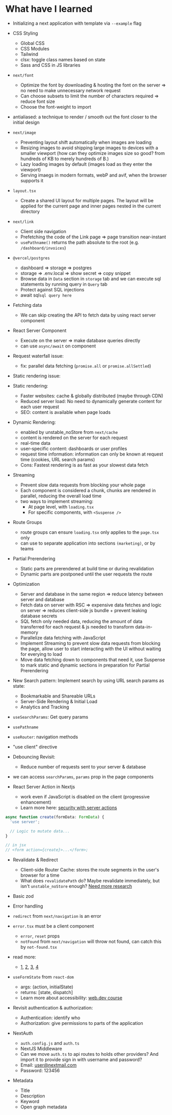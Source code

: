 # What have I learned

- Initializing a next application with template via `--example` flag

- CSS Styling
  - Global CSS
  - CSS Modules
  - Tailwind
  - clsx: toggle class names based on state
  - Sass and CSS in JS libraries

- `next/font`
  - Optimize the font by downloading & hosting the font on the server => no need to make unnecessary network request
  - Can choose subsets to limit the number of characters required => reduce font size
  - Choose the font-weight to import

- antialiased: a technique to render / smooth out the font closer to the initial design

- `next/image`
  - Preventing layout shift automatically when images are loading
  - Resizing images to avoid shipping large images to devices with a smaller viewport (how can they optimize images size so good? from hundreds of KB to merely hundreds of B.)
  - Lazy loading images by default (images load as they enter the viewport)
  - Serving imaegs in modern formats, webP and avif, when the browser supports it

- `layout.tsx`
  - Create a shared UI layout for multiple pages. The layout will be applied for the current page and inner pages nested in the current directory

- `next/link`
  - Client side navigation
  - Prefetching the code of the Link page => page transition near-instant
  - `usePathname()` returns the path absolute to the root (e.g. `/dashboard/invoices`)

- `@vercel/postgres`
  - dashboard => storage => postgres
  - storage => .env.local => show secret => copy snippet
  - Browse data in `Data` section in `storage` tab and we can execute sql statements by running query in `Query` tab
  - Protect against SQL injections
  - await sql`sql query here`

- Fetching data
  - We can skip creating the API to fetch data by using react server component

- React Server Component
  - Execute on the server => make database queries directly
  - can use `async/await` on component

- Request waterfall issue:
  - fix: parallel data fetching (`promise.all` or `promise.allSettled`)
- Static rendering issue:

- Static rendering:
  - Faster websites: cache & globally distributed (maybe through CDN)
  - Reduced server load: No need to dynamically generate content for each user request
  - SEO: content is available when page loads

- Dynamic Rendering:
  - enabled by unstable_noStore from `next/cache`
  - content is rendered on the server for each request
  - real-time data
  - user-specific content: dashboards or user profiles
  - request time information: information can only be known at request time (cookies, URL search params)
  - Cons: Fastest rendering is as fast as your slowest data fetch

- Streaming
  - Prevent slow data requests from blocking your whole page
  - Each component is considered a chunk, chunks are rendered in parallel, reducing the overall load time
  - two ways to implement streaming:
    - At page level, with `loading.tsx`
    - For specific components, with `<Suspense />`

- Route Groups
  - route groups can ensure `loading.tsx` only applies to the `page.tsx` only
  - can use to separate application into sections `(marketing)`, or by teams

- Partial Prerendering
  - Static parts are prerendered at build time or during revalidation
  - Dynamic parts are postponed until the user requests the route

- Optimization
  - Server and database in the same region => reduce latency between server and database
  - Fetch data on server with RSC => expensive data fetches and logic on server => reduces client-side js bundle + prevent leaking database secrets
  - SQL fetch only needed data, reducing the amount of data transferred for each request & js needed to transform data-in-memory
  - Parallelize data fetching with JavaScript
  - Implement Streaming to prevent slow data requests from blocking the page, allow user to start interacting with the UI without waiting for everying to load
  - Move data fetching down to components that need it, use Suspense to mark static and dynamic sections in preparation for Partial Prerendering

- New Search pattern: Implement search by using URL search params as state:
  - Bookmarkable and Shareable URLs
  - Server-Side Rendering & Initial Load
  - Analytics and Tracking

- `useSearchParams`: Get query params
- `usePathname`
- `useRouter`: navigation methods
- "use client" directive
- Debouncing Revisit:
  - Reduce number of requests sent to your server & database
- we can access `searchParams`, `params` prop in the page components

- React Server Action in Nextjs
  - work even if JavaScript is disabled on the client (progressive enhancement)
  - Learn more here: [security with server actions](https://nextjs.org/blog/security-nextjs-server-components-actions)
```ts
async function create(formData: FormData) {
  'use server';

  // Logic to mutate data...
}

// in jsx
// <form action={create}>...</form>;
```

- Revalidate & Redirect
  - Client-side Router Cache: stores the route segments in the user's browser for a time
  - What does `revalidatePath` do? Maybe revalidate immediately, but isn't `unstable_noStore` enough? [Need more research](https://nextjs.org/learn/dashboard-app/mutating-data#6-revalidate-and-redirect)

- Basic zod

- Error handling
- `redirect` from `next/navigation` is an error
- `error.tsx` must be a client component
  - `error`, `reset` props
  - `notFound` from `next/navigation` will throw not found, can catch this by `not-found.tsx`
- read more:
  - [1](https://nextjs.org/docs/app/building-your-application/routing/error-handling), [2](https://nextjs.org/docs/app/api-reference/file-conventions/error), [3](https://nextjs.org/docs/app/api-reference/functions/not-found), [4](https://nextjs.org/docs/app/api-reference/file-conventions/not-found)

- `useFormState` from `react-dom`
  - args: (action, initialState)
  - returns: [state, dispatch]
  - Learn more about accessibility: [web.dev course](https://web.dev/learn/accessibility/)

- Revisit authentication & authorization:
  - Authentication: identify who
  - Authorization: give permissions to parts of the application

- NextAuth
  - `auth.config.js` and `auth.ts`
  - NextJS Middleware
  - Can we move `auth.ts` to api routes to holds other providers? And import it to provide sign in with username and password?
  - Email: user@nextmail.com
  - Password: 123456

- Metadata
  - Title
  - Description
  - Keyword
  - Open graph metadata